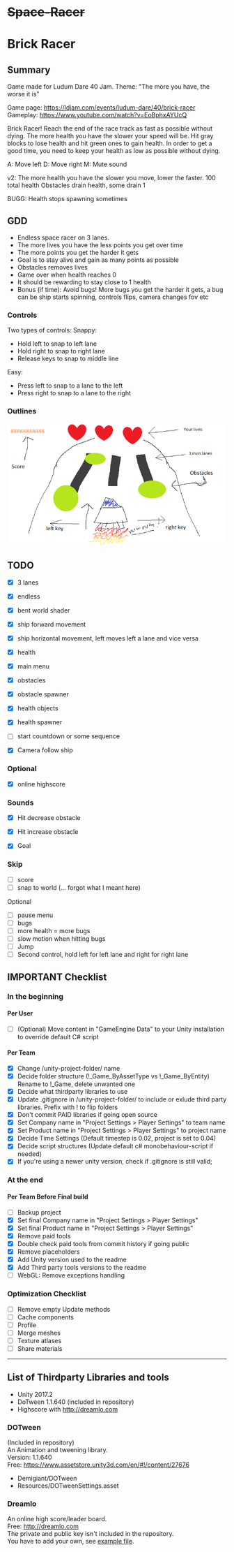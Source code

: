 # ~~Space-Racer~~
# Brick Racer
## Summary
Game made for Ludum Dare 40 Jam. Theme: "The more you have, the worse it is"

Game page: https://ldjam.com/events/ludum-dare/40/brick-racer  
Gameplay: https://www.youtube.com/watch?v=EoBphxAYUcQ

Brick Racer!
Reach the end of the race track as fast as possible without dying. The more health you have the slower your speed will be. Hit gray blocks to lose health and hit green ones to gain health. 
In order to get a good time, you need to keep your health as low as possible without dying.

A: Move left
D: Move right
M: Mute sound

v2:
The more health you have the slower you move, lower the faster. 
100 total health
Obstacles drain health, some drain 1 


BUGG:
Health stops spawning sometimes

## GDD
* Endless space racer on 3 lanes.
* The more lives you have the less points you get over time
* The more points you get the harder it gets
* Goal is to stay alive and gain as many points as possible
* Obstacles removes lives
* Game over when health reaches 0
* It should be rewarding to stay close to 1 health
* Bonus (if time): Avoid bugs! More bugs you get the harder it gets, a bug can be ship starts spinning, controls flips, camera changes fov etc 

### Controls
Two types of controls:
Snappy:
* Hold left to snap to left lane
* Hold right to snap to right lane
* Release keys to snap to middle line

Easy:
* Press left to snap to a lane to the left
* Press right to snap to a lane to the right

### Outlines
![Gameplay](/notes/gameplay-outline_01.png "Gameplay")


## TODO
- [x] 3 lanes
- [x] endless
- [x] bent world shader

- [x] ship forward movement
- [x] ship horizontal movement, left moves left a lane and vice versa
- [x] health

- [x] main menu
- [x] obstacles
- [x] obstacle spawner
- [x] health objects
- [x] health spawner
- [ ] start countdown or some sequence
- [x] Camera follow ship

### Optional
- [x] online highscore

### Sounds
- [x] Hit decrease obstacle
- [x] Hit increase obstacle
- [x] Goal


### Skip
- [ ] score 
- [ ] snap to world (... forgot what I meant here)

Optional
- [ ] pause menu
- [ ] bugs
- [ ] more health = more bugs
- [ ] slow motion when hitting bugs
- [ ] Jump
- [ ] Second control, hold left for left lane and right for right lane

## IMPORTANT Checklist
### In the beginning

#### Per User
- [ ] \(Optional) Move content in "GameEngine Data" to your Unity installation to override default C# script

#### Per Team 
- [x] Change /unity-project-folder/ name
- [x] Decide folder structure (!_Game_ByAssetType vs !_Game_ByEntity) Rename to !_Game, delete unwanted one   
- [x] Decide what thirdparty libraries to use      
- [x] Update .gitignore in /unity-project-folder/ to include or exlude third party libraries. Prefix with ! to flip folders
- [x] Don't commit PAID libraries if going open source     
- [x] Set Company name in "Project Settings > Player Settings" to team name   
- [x] Set Product name in "Project Settings > Player Settings" to project name   
- [x] Decide Time Settings (Default timestep is 0.02, project is set to 0.04)    
- [x] Decide script structures (Update default c# monobehaviour-script if needed)
- [x] If you're using a newer unity version, check if .gitignore is still valid; 
 
### At the end

#### Per Team Before Final build
- [ ] Backup project     
- [x] Set final Company name in "Project Settings > Player Settings"     
- [x] Set final Product name in "Project Settings > Player Settings"      
- [x] Remove paid tools      
- [x] Double check paid tools from commit history if going public    
- [x] Remove placeholders       
- [x] Add Unity version used to the readme
- [x] Add Third party tools versions to the readme
- [ ] WebGL: Remove exceptions handling

### Optimization Checklist
- [ ] Remove empty Update methods
- [ ] Cache components
- [ ] Profile
- [ ] Merge meshes    
- [ ] Texture atlases    
- [ ] Share materials
--------

## List of Thirdparty Libraries and tools
- Unity 2017.2
- DoTween 1.1.640 (included in repository)
- Highscore with http://dreamlo.com

### DOTween
(Included in repository)  
An Animation and tweening library.  
Version: 1.1.640  
Free: https://www.assetstore.unity3d.com/en/#!/content/27676     
* Demigiant/DOTween  
* Resources/DOTweenSettings.asset  

### Dreamlo
An online high score/leader board.  
Free: http://dreamlo.com  
The private and public key isn't included in the repository.   
You have to add your own, see [example file](Templates/HighScoreCodes_EXAMPLE.cs).  
